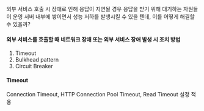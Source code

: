 외부 서비스 호출 시 장애로 인해 응답이 지연될 경우 응답을 받기 위해 대기하는 자원들이 운영 서버 내부에 쌓이면서 성능 저하를 발생시킬 수 있을 텐데, 이를 어떻게 해결할 수 있을까?

#### 외부 서비스를 호출할 때 네트워크 장애 또는 외부 서비스 장애 발생 시 조치 방법
1. Timeout
2. Bulkhead pattern
3. Circuit Breaker

#### Timeout
Connection Timeout, HTTP Connection Pool Timeout, Read Timeout 설정 적용
